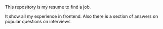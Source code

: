 This repository is my resume to find a job.

It show all my experience in frontend. Also there is a section of answers on popular questions on interviews.